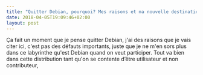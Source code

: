 ```yaml
---
title: "Quitter Debian, pourquoi? Mes raisons et ma nouvelle destination."
date: 2018-04-05T19:09:46+02:00
layout: post
---
```


Ça fait un moment que je pense quitter Debian, j'ai des raisons que je vais citer ici, c'est pas des défauts importants, juste que je ne m'en sors plus dans ce labyrinthe qu'est Debian quand on veut participer. Tout va bien dans cette distribution tant qu'on se contente d’être utilisateur et non contributeur, 
